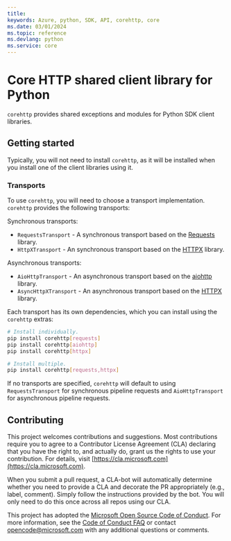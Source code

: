 ```yaml
---
title: 
keywords: Azure, python, SDK, API, corehttp, core
ms.date: 03/01/2024
ms.topic: reference
ms.devlang: python
ms.service: core
---
```


# Core HTTP shared client library for Python

`corehttp` provides shared exceptions and modules for Python SDK client libraries.

## Getting started

Typically, you will not need to install `corehttp`, as it will be installed when you install one of the client libraries using it.

### Transports

To use `corehttp`, you will need to choose a transport implementation. `corehttp` provides the following transports:

Synchronous transports:
- `RequestsTransport` - A synchronous transport based on the [Requests](https://requests.readthedocs.io/en/master/) library.
- `HttpXTransport` - An synchronous transport based on the [HTTPX](https://www.python-httpx.org/) library.

Asynchronous transports:
- `AioHttpTransport` - An asynchronous transport based on the [aiohttp](https://docs.aiohttp.org/en/stable/) library.
- `AsyncHttpXTransport` -  An asynchronous transport based on the [HTTPX](https://www.python-httpx.org/) library.

Each transport has its own dependencies, which you can install using the `corehttp` extras:

```bash
# Install individually.
pip install corehttp[requests]
pip install corehttp[aiohttp]
pip install corehttp[httpx]

# Install multiple.
pip install corehttp[requests,httpx]
```

If no transports are specified, `corehttp` will default to using `RequestsTransport` for synchronous pipeline requests and `AioHttpTransport` for asynchronous pipeline requests.

## Contributing

This project welcomes contributions and suggestions. Most contributions require
you to agree to a Contributor License Agreement (CLA) declaring that you have
the right to, and actually do, grant us the rights to use your contribution.
For details, visit [https://cla.microsoft.com](https://cla.microsoft.com).

When you submit a pull request, a CLA-bot will automatically determine whether
you need to provide a CLA and decorate the PR appropriately (e.g., label,
comment). Simply follow the instructions provided by the bot. You will only
need to do this once across all repos using our CLA.

This project has adopted the
[Microsoft Open Source Code of Conduct](https://opensource.microsoft.com/codeofconduct/).
For more information, see the
[Code of Conduct FAQ](https://opensource.microsoft.com/codeofconduct/faq/)
or contact [opencode@microsoft.com](mailto:opencode@microsoft.com) with any
additional questions or comments.



